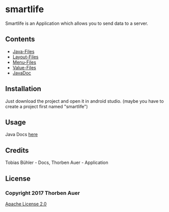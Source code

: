 # smartlife

Smartlife is an Application which allows you to send data to a server.

## Contents
- [Java-Files](app/src/main/java/de/ghse/smartlife)
- [Layout-Files](app/src/main/res/layout)
- [Menu-Files](app/src/main/res/menu)
- [Value-Files](app/src/main/res/values)
- [JavaDoc](https://auerth.github.io/smartlife/)


## Installation
Just download the project and open it in android studio. (maybe you have to create a project first named "smartlife")

## Usage
Java Docs [here](https://auerth.github.io/smartlife/)

## Credits
Tobias Bühler - Docs, 
Thorben Auer  - Application

## License

   ### Copyright 2017 Thorben Auer
   [Apache License 2.0](http://www.apache.org/licenses/LICENSE-2.0)
